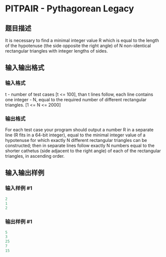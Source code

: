 # PITPAIR - Pythagorean Legacy

## 题目描述

 It is necessary to find a minimal integer value R which is equal to the length of the hypotenuse (the side opposite the right angle) of N non-identical rectangular triangles with integer lengths of sides.

## 输入输出格式

### 输入格式

 t - number of test cases \[t <= 100\], than t lines follow, each line contains one integer - N, equal to the required number of different rectangular triangles. \[1 <= N <= 2000\]

### 输出格式

 For each test case your program should output a number R in a separate line (R fits in a 64-bit integer), equal to the minimal integer value of a hypotenuse for which exactly N different rectangular triangles can be constructed; then in separate lines follow exactly N numbers equal to the shorter cathetus (side adjacent to the right angle) of each of the rectangular triangles, in ascending order.

## 输入输出样例

### 输入样例 #1

```cpp
2
1
2
```


### 输出样例 #1

```cpp
5
3
25
7
15
```


